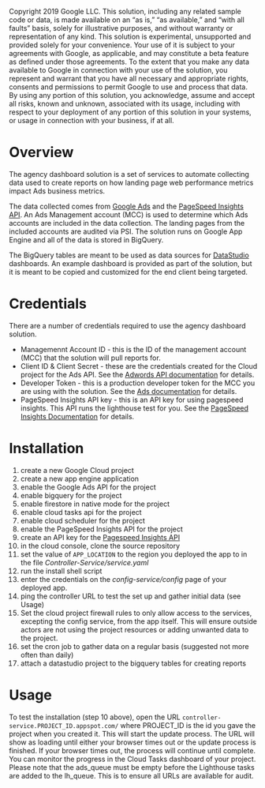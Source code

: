 Copyright 2019 Google LLC. This solution, including any related sample code or
data, is made available on an “as is,” “as available,” and “with all faults”
basis, solely for illustrative purposes, and without warranty or representation
of any kind. This solution is experimental, unsupported and provided solely for
your convenience. Your use of it is subject to your agreements with Google, as
applicable, and may constitute a beta feature as defined under those agreements.
To the extent that you make any data available to Google in connection with your
use of the solution, you represent and warrant that you have all necessary and
appropriate rights, consents and permissions to permit Google to use and process
that data.  By using any portion of this solution, you acknowledge, assume and
accept all risks, known and unknown, associated with its usage, including with
respect to your deployment of any portion of this solution in your systems, or
usage in connection with your business, if at all.

# Overview
The agency dashboard solution is a set of services to automate collecting data
used to create reports on how landing page web performance metrics impact Ads
business metrics.

The data collected comes from [Google Ads](https://ads.google.com) and the
[PageSpeed Insights
API](https://developers.google.com/speed/docs/insights/v5/get-started).
An Ads Management account (MCC) is used to determine which Ads accounts are
included in the data collection. The landing pages from the included accounts
are audited via PSI. The solution runs on Google App Engine and all of the data
is stored in BigQuery.

The BigQuery tables are meant to be used as data sources for
[DataStudio](https://datastudio.google.com/) dashboards. An example dashboard is
provided as part of the solution, but it is meant to be copied and customized
for the end client being targeted.

# Credentials
There are a number of credentials required to use the agency dashboard solution.
- Managemennt Account ID - this is the ID of the management account (MCC) that
  the solution will pull reports for.
- Client ID & Client Secret - these are the credentials created for the Cloud
  project for the Ads API. See the [Adwords API
  documentation](https://developers.google.com/adwords/api/docs/guides/authentication#installed)
  for details.
- Developer Token - this is a production developer token for the MCC you are
  using with the solution. See the [Ads
  documentation](https://developers.google.com/adwords/api/docs/guides/signup)
  for details.
- PageSpeed Insights API key - this is an API key for using pagespeed insights.
  This API runs the lighthouse test for you. See the [PageSpeed Insights
  Documentation](https://developers.google.com/speed/docs/insights/v5/get-started)
  for details.

# Installation
1. create a new Google Cloud project
1. create a new app engine application
1. enable the Google Ads API for the project
1. enable bigquery for the project
1. enable firestore in native mode for the project
1. enable cloud tasks api for the project
1. enable cloud scheduler for the project
1. enable the PageSpeed Insights API for the project
1. create an API key for the [Pagespeed Insights
   API](https://developers.google.com/speed/docs/insights/v5/get-started#key)
1. in the cloud console, clone the source repository
1. set the value of `APP_LOCATION` to the region you deployed the app to in
  the file *Controller-Service/service.yaml*
1. run the install shell script
1. enter the credentials on the *config-service/config* page of your deployed
   app.
1. ping the controller URL to test the set up and gather initial data (see
  Usage)
1. Set the cloud project firewall rules to only allow access to the services,
  excepting the config service, from the app itself. This will ensure outside
  actors are not using the project resources or adding unwanted data to the
  project.
1. set the cron job to gather data on a regular basis (suggested not more often
  than daily)
1. attach a datastudio project to the bigquery tables for creating reports

# Usage
To test the installation (step 10 above), open the URL
`controller-service.PROJECT_ID.appspot.com/` where PROJECT_ID is the id you gave
the project when you created it. This will start the update process. The URL
will show as loading until either your browser times out or the update process
is finished. If your browser times out, the process will continue until
complete. You can monitor the progress in the Cloud Tasks dashboard of your
project. Please note that the ads_queue must be empty before the Lighthouse
tasks are added to the lh_queue. This is to ensure all URLs are available for
audit.
